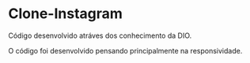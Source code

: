 # Clone-Instagram
 Código desenvolvido atráves dos conhecimento da DIO.

 O código foi desenvolvido pensando principalmente na responsividade. 
